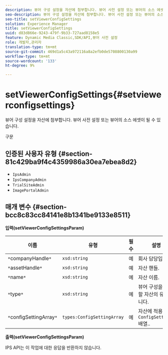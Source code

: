 ```yaml
---
description: 뷰어 구성 설정을 자산에 첨부합니다. 뷰어 사전 설정 또는 뷰어의 소스 에셋이 될 수 있습니다.
seo-description: 뷰어 구성 설정을 자산에 첨부합니다. 뷰어 사전 설정 또는 뷰어의 소스 에셋이 될 수 있습니다.
seo-title: setViewerConfigSettings
solution: Experience Manager
title: setViewerConfigSettings
uuid: d83d866e-9243-479f-9b33-727aad8158e5
feature: Dynamic Media Classic,SDK/API,뷰어 사전 설정
role: 개발자,관리자
translation-type: tm+mt
source-git-commit: 469d1a5c43a972116a8a2efb0de5708800130a99
workflow-type: tm+mt
source-wordcount: '133'
ht-degree: 9%

---
```



# setViewerConfigSettings{#setviewerconfigsettings}

뷰어 구성 설정을 자산에 첨부합니다. 뷰어 사전 설정 또는 뷰어의 소스 에셋이 될 수 있습니다.

구문

## 인증된 사용자 유형 {#section-81c429ba9f4c4359986a30ea7ebea8d2}

* `IpsAdmin`
* `IpsCompanyAdmin`
* `TrialSiteAdmin`
* `ImagePortalAdmin`

## 매개 변수 {#section-bcc8c83cc84141e8b1341be9133e8511}

**입력(setViewerConfigSettingsParam)**

| 이름 | 유형 | 필수 | 설명 |
|---|---|---|---|
| `*`companyHandle`*` | `xsd:string` | 예 | 회사 담당입니다. |
| `*`assetHandle`*` | `xsd:string` | 예 | 자산 핸들. |
| `*`name`*` | `xsd:string` | 예 | 자산 이름. |
| `*`type`*` | `xsd:string` | 예 | 뷰어 구성을 적용할 자산의 유형입니다. |
| `*`configSettingArray`*` | `types:ConfigSettingArray` | 예 | 자산에 적용된 `ConfigSettings` 배열.. |

**출력(setViewerConfigSettingsParam)**

IPS API는 이 작업에 대한 응답을 반환하지 않습니다.
